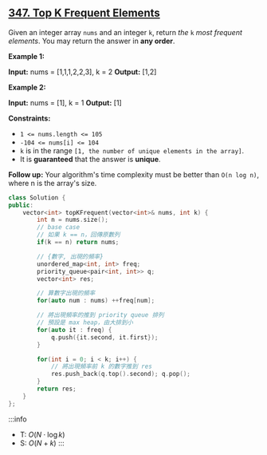 ## [347\. Top K Frequent Elements](https://leetcode.com/problems/top-k-frequent-elements/)

Given an integer array `nums` and an integer `k`, return _the_ `k` _most frequent elements_. You may return the answer in **any order**.

**Example 1:**

**Input:** nums = \[1,1,1,2,2,3\], k = 2
**Output:** \[1,2\]

**Example 2:**

**Input:** nums = \[1\], k = 1
**Output:** \[1\]

**Constraints:**

- `1 <= nums.length <= 105`
- `-104 <= nums[i] <= 104`
- `k` is in the range `[1, the number of unique elements in the array]`.
- It is **guaranteed** that the answer is **unique**.

**Follow up:** Your algorithm's time complexity must be better than `O(n log n)`, where n is the array's size.

```cpp
class Solution {
public:
    vector<int> topKFrequent(vector<int>& nums, int k) {
        int n = nums.size();
        // base case
        // 如果 k == n，回傳原數列
        if(k == n) return nums;

        // {數字, 出現的頻率}
        unordered_map<int, int> freq;
        priority_queue<pair<int, int>> q;
        vector<int> res;

        // 算數字出現的頻率
        for(auto num : nums) ++freq[num];

        // 將出現頻率的推到 priority queue 排列
        // 預設是 max heap，由大排到小
        for(auto it : freq) {
            q.push({it.second, it.first});
        }

        for(int i = 0; i < k; i++) {
            // 將出現頻率前 k 的數字推到 res
            res.push_back(q.top().second); q.pop();
        }
        return res;
    }
};
```

:::info
- T: $O(N \cdot \log k)$
- S: $O(N + k)$
:::
